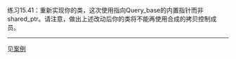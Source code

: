 练习15.41：重新实现你的类，这次使用指向Query_base的内置指针而非shared_ptr。请注意，做出上述改动后你的类将不能再使用合成的拷贝控制成员。

---

见[案例](./example_TextQuery/Query_ex15_41.h)
